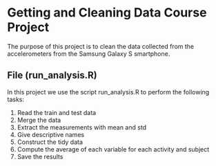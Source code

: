 
# Getting and Cleaning Data Course Project

The purpose of this project is to clean the data collected from the accelerometers from the Samsung Galaxy S smartphone.

## File (run_analysis.R)
In this project we use the script run_analysis.R to perform the following tasks:

1) Read the train and test data
2) Merge the data
3) Extract the measurements with mean and std
4) Give descriptive names
5) Construct the tidy data
6) Compute the average of each variable for each activity and subject
7) Save the results
